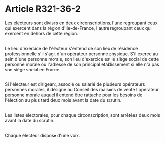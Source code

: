 # Article R321-36-2

<p>Les électeurs sont divisés en deux circonscriptions, l'une regroupant ceux qui exercent dans la région d'Ile-de-France, l'autre regroupant ceux qui exercent en dehors de cette région.<br/><br/>

Le lieu d'exercice de l'électeur s'entend de son lieu de résidence professionnelle s'il s'agit d'un opérateur personne physique. S'il exerce au sein d'une personne morale, son lieu d'exercice est le siège social de cette personne morale ou l'adresse de son principal établissement si elle n'a pas son siège social en France.<br/><br/>

Si l'électeur est dirigeant, associé ou salarié de plusieurs opérateurs personnes morales, il désigne au Conseil des maisons de vente l'opérateur personne morale auquel il entend être rattaché pour les besoins de l'élection au plus tard deux mois avant la date du scrutin.<br/><br/>

Les listes électorales, pour chaque circonscription, sont arrêtées deux mois avant la date du scrutin.<br/><br/>

Chaque électeur dispose d'une voix.</p>